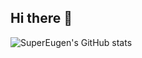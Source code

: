 ## Hi there 👋

<!--
**SuperEugen/SuperEugen** is a ✨ _special_ ✨ repository because its `README.md` (this file) appears on your GitHub profile.

Here are some ideas to get you started:

- 🔭 I’m currently working on ...
- 🌱 I’m currently learning ...
- 👯 I’m looking to collaborate on ...
- 🤔 I’m looking for help with ...
- 💬 Ask me about ...
- 📫 How to reach me: ...
- 😄 Pronouns: ...
- ⚡ Fun fact: ...
-->

![SuperEugen's GitHub stats](https://github-readme-stats.vercel.app/api?username=supereugen&show_icons=true&custom_title=SuperEugen's%20Github%20Stats)
